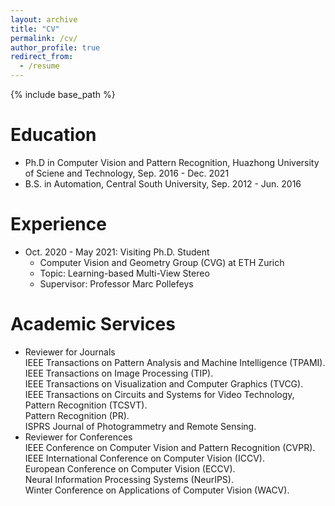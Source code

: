 ```yaml
---
layout: archive
title: "CV"
permalink: /cv/
author_profile: true
redirect_from:
  - /resume
---
```


{% include base_path %}

Education
======
* Ph.D in Computer Vision and Pattern Recognition, Huazhong University of Sciene and Technology, Sep. 2016 - Dec. 2021
* B.S. in Automation, Central South University, Sep. 2012 - Jun. 2016

Experience
======
* Oct. 2020 - May 2021: Visiting Ph.D. Student
  * Computer Vision and Geometry Group (CVG) at ETH Zurich
  * Topic: Learning-based Multi-View Stereo
  * Supervisor: Professor Marc Pollefeys

Academic Services
======
* Reviewer for Journals  
  IEEE Transactions on Pattern Analysis and Machine Intelligence (TPAMI).  
  IEEE Transactions on Image Processing (TIP).  
  IEEE Transactions on Visualization and Computer Graphics (TVCG).  
  IEEE Transactions on Circuits and Systems for Video Technology, Pattern Recognition (TCSVT).  
  Pattern Recognition (PR).  
  ISPRS Journal of Photogrammetry and Remote Sensing.    
* Reviewer for Conferences  
  IEEE Conference on Computer Vision and Pattern Recognition (CVPR).  
  IEEE International Conference on Computer Vision (ICCV).  
  European Conference on Computer Vision (ECCV).  
  Neural Information Processing Systems (NeurIPS).  
  Winter Conference on Applications of Computer Vision (WACV).   
  
